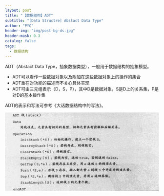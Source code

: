 ```yaml
---
layout: post
title: "【数据结构】ADT"
subtitle: "[Data Structre] Abstact Data Type"
author: "PYQ"
header-img: "img/post-bg-ds.jpg"
header-mask: 0.3
catalog: false
tags:
  - 数据结构
---
```


ADT（Abstact Data Type，抽象数据类型），一般用于数据结构的抽象模型。

- ADT可以看作一些数据对象以及附加在这些数据对象上的操作的集合
- ADT重在对功能的描述而不关心具体实现
- ADT可由三元组表示（D，S，P），其中D是数据对象，S是D上的关系集，P是对D的基本操作集

ADT的表示和写法可参考《大话数据结构中的写法》。

![image-20220418165533940](/img/in-post/data-structure-1.png)